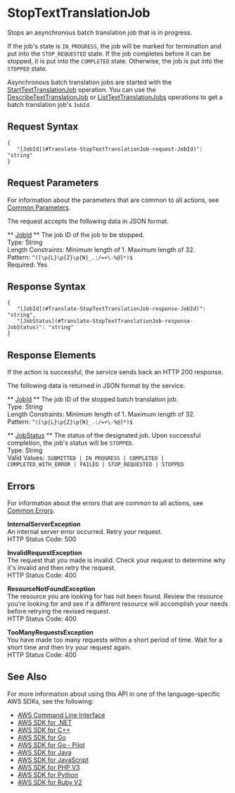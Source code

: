 # StopTextTranslationJob<a name="API_StopTextTranslationJob"></a>

Stops an asynchronous batch translation job that is in progress\.

If the job's state is `IN_PROGRESS`, the job will be marked for termination and put into the `STOP_REQUESTED` state\. If the job completes before it can be stopped, it is put into the `COMPLETED` state\. Otherwise, the job is put into the `STOPPED` state\.

Asynchronous batch translation jobs are started with the [StartTextTranslationJob](API_StartTextTranslationJob.md) operation\. You can use the [DescribeTextTranslationJob](API_DescribeTextTranslationJob.md) or [ListTextTranslationJobs](API_ListTextTranslationJobs.md) operations to get a batch translation job's `JobId`\.

## Request Syntax<a name="API_StopTextTranslationJob_RequestSyntax"></a>

```
{
   "[JobId](#Translate-StopTextTranslationJob-request-JobId)": "string"
}
```

## Request Parameters<a name="API_StopTextTranslationJob_RequestParameters"></a>

For information about the parameters that are common to all actions, see [Common Parameters](CommonParameters.md)\.

The request accepts the following data in JSON format\.

 ** [JobId](#API_StopTextTranslationJob_RequestSyntax) **   <a name="Translate-StopTextTranslationJob-request-JobId"></a>
The job ID of the job to be stopped\.  
Type: String  
Length Constraints: Minimum length of 1\. Maximum length of 32\.  
Pattern: `^([\p{L}\p{Z}\p{N}_.:/=+\-%@]*)$`   
Required: Yes

## Response Syntax<a name="API_StopTextTranslationJob_ResponseSyntax"></a>

```
{
   "[JobId](#Translate-StopTextTranslationJob-response-JobId)": "string",
   "[JobStatus](#Translate-StopTextTranslationJob-response-JobStatus)": "string"
}
```

## Response Elements<a name="API_StopTextTranslationJob_ResponseElements"></a>

If the action is successful, the service sends back an HTTP 200 response\.

The following data is returned in JSON format by the service\.

 ** [JobId](#API_StopTextTranslationJob_ResponseSyntax) **   <a name="Translate-StopTextTranslationJob-response-JobId"></a>
The job ID of the stopped batch translation job\.  
Type: String  
Length Constraints: Minimum length of 1\. Maximum length of 32\.  
Pattern: `^([\p{L}\p{Z}\p{N}_.:/=+\-%@]*)$` 

 ** [JobStatus](#API_StopTextTranslationJob_ResponseSyntax) **   <a name="Translate-StopTextTranslationJob-response-JobStatus"></a>
The status of the designated job\. Upon successful completion, the job's status will be `STOPPED`\.  
Type: String  
Valid Values:` SUBMITTED | IN_PROGRESS | COMPLETED | COMPLETED_WITH_ERROR | FAILED | STOP_REQUESTED | STOPPED` 

## Errors<a name="API_StopTextTranslationJob_Errors"></a>

For information about the errors that are common to all actions, see [Common Errors](CommonErrors.md)\.

 **InternalServerException**   
An internal server error occurred\. Retry your request\.  
HTTP Status Code: 500

 **InvalidRequestException**   
 The request that you made is invalid\. Check your request to determine why it's invalid and then retry the request\.   
HTTP Status Code: 400

 **ResourceNotFoundException**   
The resource you are looking for has not been found\. Review the resource you're looking for and see if a different resource will accomplish your needs before retrying the revised request\.  
HTTP Status Code: 400

 **TooManyRequestsException**   
 You have made too many requests within a short period of time\. Wait for a short time and then try your request again\.  
HTTP Status Code: 400

## See Also<a name="API_StopTextTranslationJob_SeeAlso"></a>

For more information about using this API in one of the language\-specific AWS SDKs, see the following:
+  [AWS Command Line Interface](https://docs.aws.amazon.com/goto/aws-cli/translate-2017-07-01/StopTextTranslationJob) 
+  [AWS SDK for \.NET](https://docs.aws.amazon.com/goto/DotNetSDKV3/translate-2017-07-01/StopTextTranslationJob) 
+  [AWS SDK for C\+\+](https://docs.aws.amazon.com/goto/SdkForCpp/translate-2017-07-01/StopTextTranslationJob) 
+  [AWS SDK for Go](https://docs.aws.amazon.com/goto/SdkForGoV1/translate-2017-07-01/StopTextTranslationJob) 
+  [AWS SDK for Go \- Pilot](https://docs.aws.amazon.com/goto/SdkForGoPilot/translate-2017-07-01/StopTextTranslationJob) 
+  [AWS SDK for Java](https://docs.aws.amazon.com/goto/SdkForJava/translate-2017-07-01/StopTextTranslationJob) 
+  [AWS SDK for JavaScript](https://docs.aws.amazon.com/goto/AWSJavaScriptSDK/translate-2017-07-01/StopTextTranslationJob) 
+  [AWS SDK for PHP V3](https://docs.aws.amazon.com/goto/SdkForPHPV3/translate-2017-07-01/StopTextTranslationJob) 
+  [AWS SDK for Python](https://docs.aws.amazon.com/goto/boto3/translate-2017-07-01/StopTextTranslationJob) 
+  [AWS SDK for Ruby V2](https://docs.aws.amazon.com/goto/SdkForRubyV2/translate-2017-07-01/StopTextTranslationJob) 